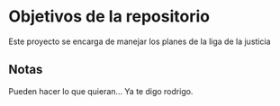 # Objetivos de la repositorio

Este proyecto se encarga de manejar los planes de la liga de la justicia


## Notas
Pueden hacer lo que quieran... Ya te digo rodrigo.
